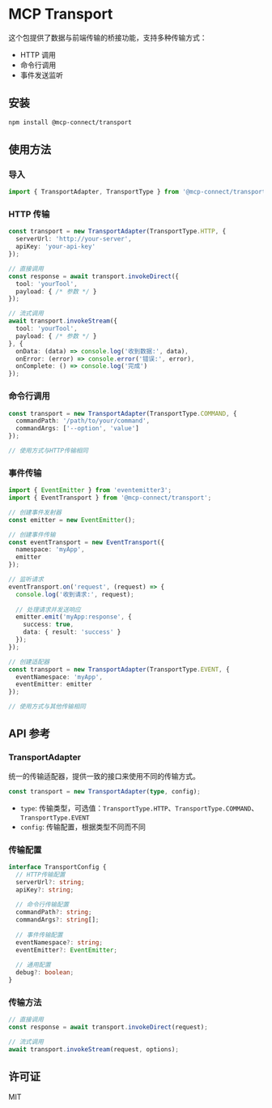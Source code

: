 # MCP Transport

这个包提供了数据与前端传输的桥接功能，支持多种传输方式：

- HTTP 调用
- 命令行调用
- 事件发送监听

## 安装

```bash
npm install @mcp-connect/transport
```

## 使用方法

### 导入

```typescript
import { TransportAdapter, TransportType } from '@mcp-connect/transport';
```

### HTTP 传输

```typescript
const transport = new TransportAdapter(TransportType.HTTP, {
  serverUrl: 'http://your-server',
  apiKey: 'your-api-key'
});

// 直接调用
const response = await transport.invokeDirect({
  tool: 'yourTool',
  payload: { /* 参数 */ }
});

// 流式调用
await transport.invokeStream({
  tool: 'yourTool',
  payload: { /* 参数 */ }
}, {
  onData: (data) => console.log('收到数据:', data),
  onError: (error) => console.error('错误:', error),
  onComplete: () => console.log('完成')
});
```

### 命令行调用

```typescript
const transport = new TransportAdapter(TransportType.COMMAND, {
  commandPath: '/path/to/your/command',
  commandArgs: ['--option', 'value']
});

// 使用方式与HTTP传输相同
```

### 事件传输

```typescript
import { EventEmitter } from 'eventemitter3';
import { EventTransport } from '@mcp-connect/transport';

// 创建事件发射器
const emitter = new EventEmitter();

// 创建事件传输
const eventTransport = new EventTransport({
  namespace: 'myApp',
  emitter
});

// 监听请求
eventTransport.on('request', (request) => {
  console.log('收到请求:', request);
  
  // 处理请求并发送响应
  emitter.emit('myApp:response', {
    success: true,
    data: { result: 'success' }
  });
});

// 创建适配器
const transport = new TransportAdapter(TransportType.EVENT, {
  eventNamespace: 'myApp',
  eventEmitter: emitter
});

// 使用方式与其他传输相同
```

## API 参考

### TransportAdapter

统一的传输适配器，提供一致的接口来使用不同的传输方式。

```typescript
const transport = new TransportAdapter(type, config);
```

- `type`: 传输类型，可选值：`TransportType.HTTP`、`TransportType.COMMAND`、`TransportType.EVENT`
- `config`: 传输配置，根据类型不同而不同

### 传输配置

```typescript
interface TransportConfig {
  // HTTP传输配置
  serverUrl?: string;
  apiKey?: string;
  
  // 命令行传输配置
  commandPath?: string;
  commandArgs?: string[];
  
  // 事件传输配置
  eventNamespace?: string;
  eventEmitter?: EventEmitter;
  
  // 通用配置
  debug?: boolean;
}
```

### 传输方法

```typescript
// 直接调用
const response = await transport.invokeDirect(request);

// 流式调用
await transport.invokeStream(request, options);
```

## 许可证

MIT